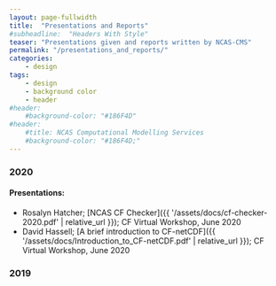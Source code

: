 ```yaml
---
layout: page-fullwidth
title:  "Presentations and Reports"
#subheadline:  "Headers With Style"
teaser: "Presentations given and reports written by NCAS-CMS"
permalink: "/presentations_and_reports/"
categories:
    - design
tags:
    - design
    - background color
    - header
#header:
    #background-color: "#186F4D"
#header:
    #title: NCAS Computational Modelling Services
    #background-color: "#186F4D;"
---
```


### 2020
#### Presentations:
* Rosalyn Hatcher; [NCAS CF Checker]({{ '/assets/docs/cf-checker-2020.pdf' | relative_url }}); CF Virtual Workshop, June 2020
* David Hassell; [A brief introduction to CF-netCDF]({{ '/assets/docs/Introduction_to_CF-netCDF.pdf' | relative_url }}); CF Virtual Workshop, June 2020

### 2019


<!--more-->

